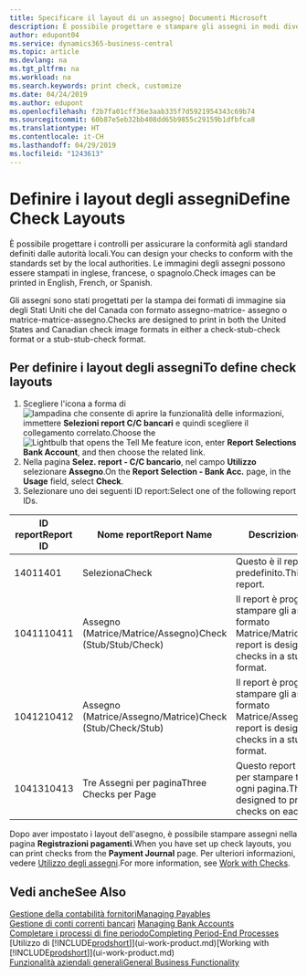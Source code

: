 ```yaml
---
title: Specificare il layout di un assegno| Documenti Microsoft
description: È possibile progettare e stampare gli assegni in modi diversi per conformità agli standard.
author: edupont04
ms.service: dynamics365-business-central
ms.topic: article
ms.devlang: na
ms.tgt_pltfrm: na
ms.workload: na
ms.search.keywords: print check, customize
ms.date: 04/24/2019
ms.author: edupont
ms.openlocfilehash: f2b7fa01cff36e3aab335f7d5921954343c69b74
ms.sourcegitcommit: 60b87e5eb32bb408dd65b9855c29159b1dfbfca8
ms.translationtype: HT
ms.contentlocale: it-CH
ms.lasthandoff: 04/29/2019
ms.locfileid: "1243613"
---
```

# <a name="define-check-layouts"></a><span data-ttu-id="7f2ba-103">Definire i layout degli assegni</span><span class="sxs-lookup"><span data-stu-id="7f2ba-103">Define Check Layouts</span></span>
<span data-ttu-id="7f2ba-104">È possibile progettare i controlli per assicurare la conformità agli standard definiti dalle autorità locali.</span><span class="sxs-lookup"><span data-stu-id="7f2ba-104">You can design your checks to conform with the standards set by the local authorities.</span></span> <span data-ttu-id="7f2ba-105">Le immagini degli assegni possono essere stampati in inglese, francese, o spagnolo.</span><span class="sxs-lookup"><span data-stu-id="7f2ba-105">Check images can be printed in English, French, or Spanish.</span></span>

<span data-ttu-id="7f2ba-106">Gli assegni sono stati progettati per la stampa dei formati di immagine sia degli Stati Uniti che del Canada con formato assegno-matrice- assegno o matrice-matrice-assegno.</span><span class="sxs-lookup"><span data-stu-id="7f2ba-106">Checks are designed to print in both the United States and Canadian check image formats in either a check-stub-check format or a stub-stub-check format.</span></span>

## <a name="to-define-check-layouts"></a><span data-ttu-id="7f2ba-107">Per definire i layout degli assegni</span><span class="sxs-lookup"><span data-stu-id="7f2ba-107">To define check layouts</span></span>
1. <span data-ttu-id="7f2ba-108">Scegliere l'icona a forma di ![lampadina che consente di aprire la funzionalità delle informazioni](media/ui-search/search_small.png "Informazioni sull'operazione che si desidera eseguire"), immettere **Selezioni report C/C bancari** e quindi scegliere il collegamento correlato.</span><span class="sxs-lookup"><span data-stu-id="7f2ba-108">Choose the ![Lightbulb that opens the Tell Me feature](media/ui-search/search_small.png "Tell me what you want to do") icon, enter **Report Selections Bank Account**, and then choose the related link.</span></span>
2. <span data-ttu-id="7f2ba-109">Nella pagina **Selez. report - C/C bancario**, nel campo **Utilizzo** selezionare **Assegno**.</span><span class="sxs-lookup"><span data-stu-id="7f2ba-109">On the **Report Selection - Bank Acc.** page, in the **Usage** field, select **Check**.</span></span>
3. <span data-ttu-id="7f2ba-110">Selezionare uno dei seguenti ID report:</span><span class="sxs-lookup"><span data-stu-id="7f2ba-110">Select one of the following report IDs.</span></span>

  | <span data-ttu-id="7f2ba-111">ID report</span><span class="sxs-lookup"><span data-stu-id="7f2ba-111">Report ID</span></span> | <span data-ttu-id="7f2ba-112">Nome report</span><span class="sxs-lookup"><span data-stu-id="7f2ba-112">Report Name</span></span> | <span data-ttu-id="7f2ba-113">Descrizione</span><span class="sxs-lookup"><span data-stu-id="7f2ba-113">Description</span></span> |
  | --- | --- | --- |
  | <span data-ttu-id="7f2ba-114">1401</span><span class="sxs-lookup"><span data-stu-id="7f2ba-114">1401</span></span> |<span data-ttu-id="7f2ba-115">Seleziona</span><span class="sxs-lookup"><span data-stu-id="7f2ba-115">Check</span></span> |<span data-ttu-id="7f2ba-116">Questo è il report predefinito.</span><span class="sxs-lookup"><span data-stu-id="7f2ba-116">This is the default report.</span></span> |
  | <span data-ttu-id="7f2ba-117">10411</span><span class="sxs-lookup"><span data-stu-id="7f2ba-117">10411</span></span> |<span data-ttu-id="7f2ba-118">Assegno (Matrice/Matrice/Assegno)</span><span class="sxs-lookup"><span data-stu-id="7f2ba-118">Check (Stub/Stub/Check)</span></span> |<span data-ttu-id="7f2ba-119">Il report è progettato per stampare gli assegni in formato Matrice/Matrice/Assegno.</span><span class="sxs-lookup"><span data-stu-id="7f2ba-119">This report is designed to print checks in a stub/stub/check format.</span></span> |
  | <span data-ttu-id="7f2ba-120">10412</span><span class="sxs-lookup"><span data-stu-id="7f2ba-120">10412</span></span> |<span data-ttu-id="7f2ba-121">Assegno (Matrice/Assegno/Matrice)</span><span class="sxs-lookup"><span data-stu-id="7f2ba-121">Check (Stub/Check/Stub)</span></span> |<span data-ttu-id="7f2ba-122">Il report è progettato per stampare gli assegni in formato Matrice/Assegno/Matrice.</span><span class="sxs-lookup"><span data-stu-id="7f2ba-122">This report is designed to print checks in a stub/check/stub format.</span></span> |
  | <span data-ttu-id="7f2ba-123">10413</span><span class="sxs-lookup"><span data-stu-id="7f2ba-123">10413</span></span> |<span data-ttu-id="7f2ba-124">Tre Assegni per pagina</span><span class="sxs-lookup"><span data-stu-id="7f2ba-124">Three Checks per Page</span></span> |<span data-ttu-id="7f2ba-125">Questo report è progettato per stampare tre assegni su ogni pagina.</span><span class="sxs-lookup"><span data-stu-id="7f2ba-125">This report is designed to print three checks on each page.</span></span> |

<span data-ttu-id="7f2ba-126">Dopo aver impostato i layout dell'asegno, è possibile stampare assegni nella pagina **Registrazioni pagamenti**.</span><span class="sxs-lookup"><span data-stu-id="7f2ba-126">When you have set up check layouts, you can print checks from the **Payment Journal** page.</span></span> <span data-ttu-id="7f2ba-127">Per ulteriori informazioni, vedere [Utilizzo degli assegni](payables-how-work-checks.md).</span><span class="sxs-lookup"><span data-stu-id="7f2ba-127">For more information, see [Work with Checks](payables-how-work-checks.md).</span></span>

## <a name="see-also"></a><span data-ttu-id="7f2ba-128">Vedi anche</span><span class="sxs-lookup"><span data-stu-id="7f2ba-128">See Also</span></span>
[<span data-ttu-id="7f2ba-129">Gestione della contabilità fornitori</span><span class="sxs-lookup"><span data-stu-id="7f2ba-129">Managing Payables</span></span>](payables-manage-payables.md)  
<span data-ttu-id="7f2ba-130">[Gestione di conti correnti bancari](bank-manage-bank-accounts.md) </span><span class="sxs-lookup"><span data-stu-id="7f2ba-130">[Managing Bank Accounts](bank-manage-bank-accounts.md) </span></span>  
[<span data-ttu-id="7f2ba-131">Completare i processi di fine periodo</span><span class="sxs-lookup"><span data-stu-id="7f2ba-131">Completing Period-End Processes</span></span>](year-how-complete-period-end-processes.md)  
<span data-ttu-id="7f2ba-132">[Utilizzo di [!INCLUDE[prodshort](includes/prodshort.md)]](ui-work-product.md)</span><span class="sxs-lookup"><span data-stu-id="7f2ba-132">[Working with [!INCLUDE[prodshort](includes/prodshort.md)]](ui-work-product.md)</span></span>  
[<span data-ttu-id="7f2ba-133">Funzionalità aziendali generali</span><span class="sxs-lookup"><span data-stu-id="7f2ba-133">General Business Functionality</span></span>](ui-across-business-areas.md)
